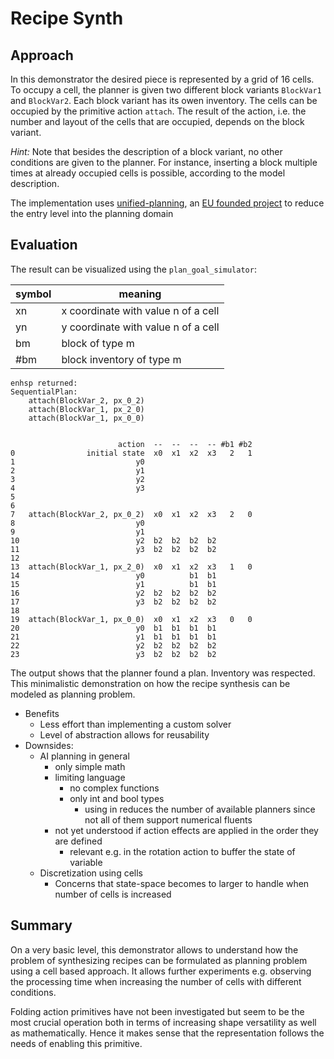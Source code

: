 # Recipe Synth

## Approach

In this demonstrator the desired piece is represented by a grid of 16 cells. To occupy a cell, the planner is given two different block variants `BlockVar1` and `BlockVar2`. Each block variant has its owen inventory. The cells can be occupied by the primitive action `attach`. The result of the action, i.e. the number and layout of the cells that are occupied, depends on the block variant.

_Hint:_ Note that besides the description of a block variant, no other conditions are given to the planner. For instance, inserting a block multiple times at already occupied cells is possible, according to the model description.

The implementation uses [unified-planning](https://unified-planning.readthedocs.io/en/latest/#), an [EU founded project](https://www.ai4europe.eu/research/ai-catalog/unified-planning-framework) to reduce the entry level into the planning domain 

## Evaluation

The result can be visualized using the `plan_goal_simulator`:

|symbol|meaning|
|-------|-------|
|xn | x coordinate with value n of a cell|
|yn | y coordinate with value n of a cell|
|bm | block of type m|
|#bm| block inventory of type m|

```text
enhsp returned:
SequentialPlan:
    attach(BlockVar_2, px_0_2)
    attach(BlockVar_1, px_2_0)
    attach(BlockVar_1, px_0_0)


                        action  --  --  --  -- #b1 #b2
0                initial state  x0  x1  x2  x3   2   1
1                           y0                        
2                           y1                        
3                           y2                        
4                           y3                        
5                                                     
6                                                     
7   attach(BlockVar_2, px_0_2)  x0  x1  x2  x3   2   0
8                           y0                        
9                           y1                        
10                          y2  b2  b2  b2  b2        
11                          y3  b2  b2  b2  b2        
12                                                    
13  attach(BlockVar_1, px_2_0)  x0  x1  x2  x3   1   0
14                          y0          b1  b1        
15                          y1          b1  b1        
16                          y2  b2  b2  b2  b2        
17                          y3  b2  b2  b2  b2        
18                                                    
19  attach(BlockVar_1, px_0_0)  x0  x1  x2  x3   0   0
20                          y0  b1  b1  b1  b1        
21                          y1  b1  b1  b1  b1        
22                          y2  b2  b2  b2  b2        
23                          y3  b2  b2  b2  b2        
```

The output shows that the planner found a plan. Inventory was respected. This minimalistic demonstration on how the recipe synthesis can be modeled as planning problem. 

- Benefits
  - Less effort than implementing a custom solver
  - Level of abstraction allows for reusability
- Downsides:
  - AI planning in general
    - only simple math
    - limiting language
      - no complex functions
      - only int and bool types
        - using in reduces the number of available planners since not all of them support numerical fluents
    - not yet understood if action effects are applied in the order they are defined
      - relevant e.g. in the rotation action to buffer the state of variable
  - Discretization using cells
    - Concerns that state-space becomes to larger to handle when number of cells is increased

## Summary

On a very basic level, this demonstrator allows to understand how the problem of synthesizing recipes can be formulated as planning problem using a cell based approach. It allows further experiments e.g. observing the processing time when increasing the number of cells with different conditions.

Folding action primitives have not been investigated but seem to be the most crucial operation both in terms of increasing shape versatility as well as mathematically. Hence it makes sense that the representation follows the needs of enabling this primitive.
